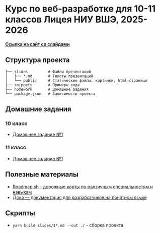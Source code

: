 # Курс по веб-разработке для 10-11 классов Лицея НИУ ВШЭ, 2025-2026

**[Ссылка на сайт со слайдами](https://floydanthebeast.github.io/hse-lyceum-web-2025)**

## Структура проекта

```
├── slides         # Файлы презентаций
│   ├── *.md       # Тексты презентаций
│   └── public     # Статические файлы: картинки, html-страницы
├── snippets       # Примеры кода
├── homework       # Домашние задания
└── package.json   # Зависимости проекта
```

## Домашние задания
### 10 класс
- [Домашнее задание №1](./homework/hw-10-1.md)

### 11 класс
- [Домашнее задание №1](./homework/hw-11-1.md)

## Полезные материалы
- [Roadmap.sh - дорожные карты по ралзичным специальностям и навыкам](https://roadmap.sh/)
- [Дока — документация для разработчиков на понятном языке](https://doka.guide/)

## Скрипты
- `yarn build slides/1*.md --out ./` - сборка проекта